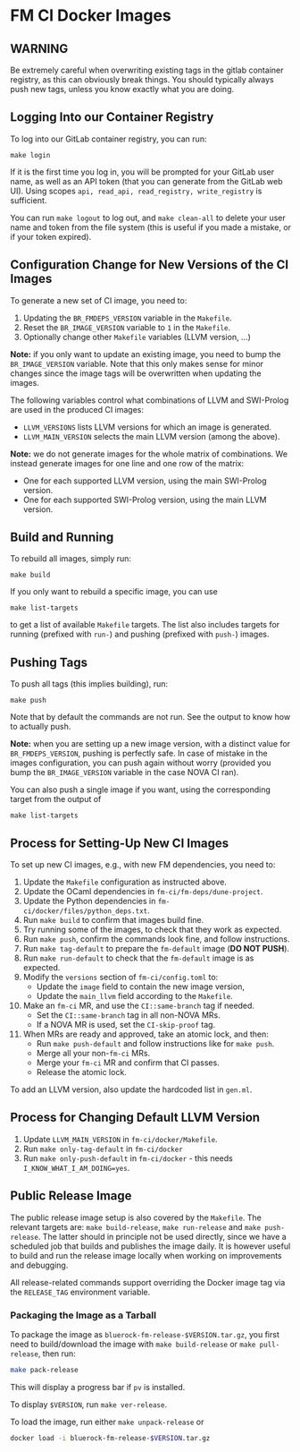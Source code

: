 FM CI Docker Images
===================

## WARNING

Be extremely careful when overwriting existing tags in the gitlab container
registry, as this can obviously break things. You should typically always
push new tags, unless you know exactly what you are doing.

## Logging Into our Container Registry

To log into our GitLab container registry, you can run:
```
make login
```
If it is the first time you log in, you will be prompted for your GitLab user
name, as well as an API token (that you can generate from the GitLab web UI).
Using scopes `api, read_api, read_registry, write_registry` is sufficient.

You can run `make logout` to log out, and `make clean-all` to delete your user
name and token from the file system (this is useful if you made a mistake, or
if your token expired).

## Configuration Change for New Versions of the CI Images

To generate a new set of CI image, you need to:
1. Updating the `BR_FMDEPS_VERSION` variable in the `Makefile`.
2. Reset the `BR_IMAGE_VERSION` variable to `1` in the `Makefile`.
3. Optionally change other `Makefile` variables (LLVM version, ...)

**Note:** if you only want to update an existing image, you need to bump the
`BR_IMAGE_VERSION` variable. Note that this only makes sense for minor changes
since the image tags will be overwritten when updating the images.

The following variables control what combinations of LLVM and SWI-Prolog are
used in the produced CI images:
- `LLVM_VERSIONS` lists LLVM versions for which an image is generated.
- `LLVM_MAIN_VERSION` selects the main LLVM version (among the above).

**Note:** we do not generate images for the whole matrix of combinations. We
instead generate images for one line and one row of the matrix:
- One for each supported LLVM version, using the main SWI-Prolog version.
- One for each supported SWI-Prolog version, using the main LLVM version.

## Build and Running

To rebuild all images, simply run:
```
make build
```
If you only want to rebuild a specific image, you can use
```
make list-targets
```
to get a list of available `Makefile` targets. The list also includes targets
for running (prefixed with `run-`) and pushing (prefixed with `push-`) images.

## Pushing Tags

To push all tags (this implies building), run:
```
make push
```
Note that by default the commands are not run. See the output to know how to
actually push.

**Note:** when you are setting up a new image version, with a distinct value
for `BR_FMDEPS_VERSION`, pushing is perfectly safe. In case of mistake in the
images configuration, you can push again without worry (provided you bump the
`BR_IMAGE_VERSION` variable in the case NOVA CI ran).

You can also push a single image if you want, using the corresponding target
from the output of
```
make list-targets
```

## Process for Setting-Up New CI Images

To set up new CI images, e.g., with new FM dependencies, you need to:
 1. Update the `Makefile` configuration as instructed above.
 2. Update the OCaml dependencies in `fm-ci/fm-deps/dune-project`.
 3. Update the Python dependencies in `fm-ci/docker/files/python_deps.txt`.
 4. Run `make build` to confirm that images build fine.
 5. Try running some of the images, to check that they work as expected.
 6. Run `make push`, confirm the commands look fine, and follow instructions.
 7. Run `make tag-default` to prepare the `fm-default` image (**DO NOT PUSH**).
 8. Run `make run-default` to check that the `fm-default` image is as expected.
 9. Modify the `versions` section of `fm-ci/config.toml` to:
    - Update the `image` field to contain the new image version,
    - Update the `main_llvm` field according to the `Makefile`.
10. Make an `fm-ci` MR, and use the `CI::same-branch` tag if needed.
    - Set the `CI::same-branch` tag in all non-NOVA MRs.
    - If a NOVA MR is used, set the `CI-skip-proof` tag.
11. When MRs are ready and approved, take an atomic lock, and then:
    - Run `make push-default` and follow instructions like for `make push`.
    - Merge all your non-`fm-ci` MRs.
    - Merge your `fm-ci` MR and confirm that CI passes.
    - Release the atomic lock.

To add an LLVM version, also update the hardcoded list in `gen.ml`.

## Process for Changing Default LLVM Version

1. Update `LLVM_MAIN_VERSION` in `fm-ci/docker/Makefile`.
2. Run `make only-tag-default` in `fm-ci/docker`
3. Run `make only-push-default` in `fm-ci/docker` - this needs
   `I_KNOW_WHAT_I_AM_DOING=yes`.

## Public Release Image

The public release image setup is also covered by the `Makefile`. The relevant
targets are: `make build-release`, `make run-release` and `make push-release`.
The latter should in principle not be used directly, since we have a scheduled
job that builds and publishes the image daily. It is however useful to build
and run the release image locally when working on improvements and debugging.

All release-related commands support overriding the Docker image tag via the
`RELEASE_TAG` environment variable.

### Packaging the Image as a Tarball

To package the image as `bluerock-fm-release-$VERSION.tar.gz`, you first need to
build/download the image with `make build-release` or `make pull-release`, then run:

```sh
make pack-release
```

This will display a progress bar if `pv` is installed.

To display `$VERSION`, run `make ver-release`.


To load the image, run either `make unpack-release` or
```sh
docker load -i bluerock-fm-release-$VERSION.tar.gz
```
